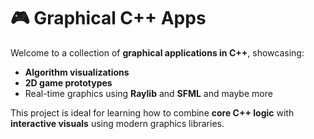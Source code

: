 # 🎮 Graphical C++ Apps
Welcome to a collection of **graphical applications in C++**, showcasing:
- **Algorithm visualizations**
- **2D game prototypes**
- Real-time graphics using **Raylib** and **SFML** and maybe more

This project is ideal for learning how to combine **core C++ logic** with **interactive visuals** using modern graphics libraries.

